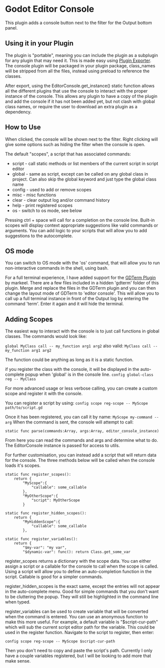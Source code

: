 # Godot Editor Console

This plugin adds a console button next to the filter for the Output bottom panel.

## Using it in your Plugin
The plugin is "portable", meaning you can include the plugin as a subplugin for any plugin that may need it. This is made easy using [Plugin Exporter](https://github.com/brohd11/Godot-Plugin-Exporter). The console plugin will be packaged in your plugin package, class_names will be stripped from all the files, instead using preload to reference the classes.

After export, using the EditorConsole.get_instance() static function allows all the different plugins that use the console to interact with the proper instance of the console. This allows any plugin to have a copy of the plugin and add the console if it has not been added yet, but not clash with global class names, or require the user to download an extra plugin as a dependency.

## How to Use
When clicked, the console will be shown next to the filter. Right clicking will give some options such as hiding the filter when the console is open.

The default "scopes", a script that has associated commands:
 - script - call static methods or list members of the current script in script editor
 - global - same as script, except can be called on any global class in project. Can also skip the global keyword and just type the global class name
 - config - used to add or remove scopes
 - misc - misc functions
 - clear - clear output log and/or command history
 - help - print registered scopes
 - os - switch to os mode, see below

Pressing ctrl + space will call for a completion on the console line. Built-in scopes will display context appropriate suggestions like valid commands or arguments. You can add logic to your scripts that will allow you to add suggestions to the autocomplete.

## OS mode
You can switch to OS mode with the 'os' command, that will allow you to run non-interactive commands in the shell, using bash.

For a full terminal experience, I have added support for the [GDTerm Plugin](https://github.com/markeel/gdterm) by markeel. There are a few files included in a hidden 'gdterm' folder of this plugin. Merge and replace the files in the GDTerm plugin and you can then change the layout mode of GDTerm to 'editor console'. This will allow you to call up a full terminal instance in front of the Output log by entering the command 'term'. Enter it again and it will hide the terminal.

## Adding Scopes
The easiest way to interact with the console is to just call functions in global classes. The commands would look like:

`global MyClass call -- my_function arg1 arg2`
also valid:
`MyClass call -- my_function arg1 arg2`

The function could be anything as long as it is a static function.

if you register the class with the console, it will be displayed in the auto-complete popup when 'global' is in the console line.
`config global-class reg -- MyClass`


For more advanced usage or less verbose calling, you can create a custom scope and register it with the console.

You can register a script by using: `config scope reg-scope -- MyScope path/to/script.gd`

Once it has been registered, you can call it by name: `MyScope my-command -- arg`
When the command is sent, the console will attempt to call:

`static func parse(commands:Array, args:Array, editor_console_instance)`

From here you can read the commands and args and determine what to do. The EditorConsole instance is passed for access to utils.

For further customisation, you can instead add a script that will return data for the console. The three methods below will be called when the console loads it's scopes.

``` gdscript
static func register_scopes():
	return {
		"MyScope":{
			"callable": some_callable
		},
		"MyOtherScope":{
			"script": MyOtherScope
		}

static func register_hidden_scopes():
	return {
		"MyHiddenScope":{
			"callable": some_callable
		},

static func register_variables():
	return {
		"$my-var": "my var",
		"$dynamic-var": func(): return Class.get_some_var

```

register_scopes returns a dictionary with the scope data. You can either assign a script or a callable for the console to call when the scope is called. Using a script will allow you to define an auto-completion function in the script. Callable is good for a simpler commands.

register_hidden_scopes is the exact same, except the entries will not appear in the auto-complete menu. Good for simple commands that you don't want to be cluttering the popup. They will still be highlighted in the command line when typed.

register_variables can be used to create variable that will be converted when the command is entered. You can use an anonymous function to make this more useful. For example, a default variable is "$script-cur-path" which will sub the current script editor path for the variable.
This could be used in the register function. Navigate to the script to register, then enter:

`config scope reg-scope -- MyScope $script-cur-path`

Then you don't need to copy and paste the script's path. Currently I only have a couple variables registered, but I will be looking to add more that make sense.
